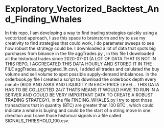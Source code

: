 # Exploratory_Vectorized_Backtest_And_Finding_Whales
In this repo, I am developing a way to find trading strategies quickly using a vectorized approach, I use this space to brainstorm and try to use my creativity to find strategies that could work, I do parameter sweeps to see how robust the strategy could be. I downloaded a lot of data that spots big purchases from binance in the file aggTrades.py , in this file I downloaded all the historical trades since 2020-07-01 (A LOT OF DATA THAT IS NOT IN THIS REPO, I AGGREGATED THIS DATA HOURLY AND STORED IT IN THE FILE aggTrades_aggregated_1h.csv), I added all trades and calulated the buy volume and sell volume to spot possible supply-demand imbalances. In the orderbook.py file I created a script to download the orderbook depth every minute (BIDS AND ASKS AND LIQUIDITY IN EACH PRICE LEVEL.. THIS DATA HAS TO BE COLLECTED 24/7 THATS MEANS IT WOULD HAVE TO RUN IN A SERVER AND COULD BE VERY IMPORTANT DATA TO CREATE A ROBUST TRADING STRATEGY). In the file FINDING_WHALES.py I try to spot those transactions that in quantity (BTC) are greater than 100 BTC , which could indicate a whale is buying and could be the start of a string move in one direction and I save those historical signals in a file called SIGNALS_THRESHOLD_100.csv. 
